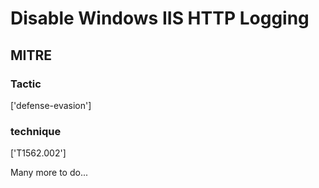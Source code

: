 # Disable Windows IIS HTTP Logging

## MITRE

### Tactic
['defense-evasion']

### technique
['T1562.002']

Many more to do...
